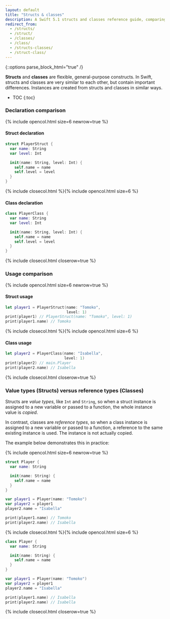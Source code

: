 ```yaml
---
layout: default
title: "Structs & classes"
description: A Swift 5.1 structs and classes reference guide, comparing the two in declaration, usage, and value types vs. reference types.
redirect_from: 
  - /structs/
  - /struct/
  - /classes/
  - /class/
  - /structs-classes/
  - /struct-class/
---
```

{::options parse_block_html="true" /}

**Structs** and **classes** are flexible, general-purpose constructs. In Swift, structs and classes are very similar to each other, but contain important differences. Instances are created from structs and classes in similar ways.

* TOC
{:toc}

### Declaration comparison

{% include opencol.html size=6 newrow=true %}

#### Struct declaration

```swift
struct PlayerStruct {
  var name: String
  var level: Int

  init(name: String, level: Int) {
    self.name = name
    self.level = level
  }
}
```

{% include closecol.html %}{% include opencol.html size=6 %}

#### Class declaration

```swift
class PlayerClass {
  var name: String
  var level: Int

  init(name: String, level: Int) {
    self.name = name
    self.level = level
  }
}
```

{% include closecol.html closerow=true %}

### Usage comparison

{% include opencol.html size=6 newrow=true %}

#### Struct usage

```swift
let player1 = PlayerStruct(name: "Tomoko", 
                           level: 1)
print(player1) // PlayerStruct(name: "Tomoko", level: 1)
print(player1.name) // Tomoko
```

{% include closecol.html %}{% include opencol.html size=6 %}

#### Class usage

```swift
let player2 = PlayerClass(name: "Isabella", 
                          level: 1)
print(player2) // main.Player
print(player2.name) // Isabella
```

{% include closecol.html closerow=true %}

### Value types (Structs) versus reference types (Classes)

Structs are _value types_, like `Int` and `String`, so when a struct instance is assigned to a new variable or passed to a function, the whole instance value is _copied_.

In contrast, classes are _reference types_, so when a class instance is assigned to a new variable or passed to a function, a reference to the same existing instance is used. The instance is not actually copied.

The example below demonstrates this in practice:

{% include opencol.html size=6 newrow=true %}

```swift
struct Player {
  var name: String

  init(name: String) {
    self.name = name
  }
}

var player1 = Player(name: "Tomoko")
var player2 = player1
player2.name = "Isabella"

print(player1.name) // Tomoko
print(player2.name) // Isabella
```

{% include closecol.html %}{% include opencol.html size=6 %}

```swift
class Player {
  var name: String

  init(name: String) {
    self.name = name
  }
}

var player1 = Player(name: "Tomoko")
var player2 = player1
player2.name = "Isabella"

print(player1.name) // Isabella
print(player2.name) // Isabella
```

{% include closecol.html closerow=true %}